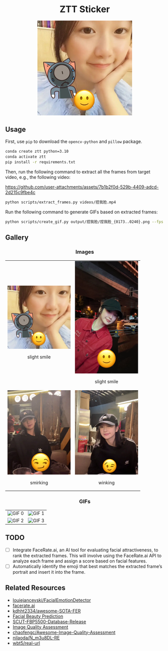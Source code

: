 <div align="center">

# ZTT Sticker
<figure>
        <img src="gallery/0.jpg" alt="missing image" style="width: 300px; height: auto;">
        <figcaption></figcaption>
    </figure>
</div>

## Usage

First, use `pip` to download the `opencv-python` and `pillow` package.

```bash
conda create ztt python=3.10
conda activate ztt
pip install -r requirements.txt
```

Then, run the following command to extract all the frames from target video, e.g.,
the following video:

https://github.com/user-attachments/assets/7b1b2f0d-529b-4409-adcd-2d215c9fbe4c

```bash
python scripts/extract_frames.py videos/捏我脸.mp4
```

Run the following command to generate GIFs based on extracted frames:

```bash
python scripts/create_gif.py output/捏我脸/捏我脸_{0173..0240}.png --fps 30
```

## Gallery

<div align="center" style="text-align: center;">

### Images
<table>
    <tr>
        <td>
            <img src="gallery/0.jpg" alt="Image 0" width="200"><br>
            <p>slight smile</p>
        </td>
        <td>
            <img src="gallery/2.png" alt="Image 2" width="200"><br>
            <p>slight smile</p>
        </td>
    </tr>
    <tr>
        <td>
            <img src="gallery/1.png" alt="Image 1" width="200"><br>
            <p>smirking</p>
        </td>
        <td>
            <img src="gallery/3.png" alt="Image 3" width="200"><br>
            <p>winking</p>
        </td>
    </tr>
</table>
</div>

<div align="center" style="text-align: center;">

### GIFs
<table>
    <tr>
        <td>
            <img src="gallery/捏我脸_0000-捏我脸_0085-30fps.gif" alt="GIF 0" width="200">
        </td>
        <td>
            <img src="gallery/捏我脸_0086-捏我脸_0143-10fps.gif" alt="GIF 1" width="200">
        </td>
    </tr>
    <tr>
        <td>
            <img src="gallery/捏我脸_0144-捏我脸_0172-10fps.gif" alt="GIF 2" width="200">
        </td>
        <td>
            <img src="gallery/捏我脸_0173-捏我脸_0240-20fps.gif" alt="GIF 3" width="200">
        </td>
    </tr>
</table>
</div>

## TODO

- [ ] Integrate FaceRate.ai, an AI tool for evaluating facial attractiveness, to rank the extracted frames. This will involve using the FaceRate.ai API to analyze each frame and assign a score based on facial features.
- [ ] Automatically identify the emoji that best matches the extracted frame’s portrait and insert it into the frame.

## Related Resources

- [louiejancevski/FacialEmotionDetector](https://github.com/louiejancevski/FacialEmotionDetector)
- [facerate.ai](https://facerate.ai/app)
- [kdhht2334/awesome-SOTA-FER](https://github.com/kdhht2334/awesome-SOTA-FER)
- [Facial Beauty Prediction](https://paperswithcode.com/task/facial-beauty-prediction)
- [SCUT-FBP5500-Database-Release](https://github.com/HCIILAB/SCUT-FBP5500-Database-Release)
- [Image Quality Assessment](https://paperswithcode.com/task/image-quality-assessment)
- [chaofengc/Awesome-Image-Quality-Assessment](https://github.com/chaofengc/Awesome-Image-Quality-Assessment)
- [nilaoda/N_m3u8DL-RE](https://github.com/nilaoda/N_m3u8DL-RE)
- [wbt5/real-url](https://github.com/wbt5/real-url)
